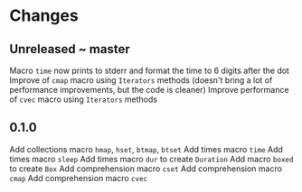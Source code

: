 # Changes

## Unreleased ~ master
Macro `time` now prints to stderr and format the time to 6 digits after the dot
Improve of `cmap` macro using `Iterators` methods (doesn't bring a lot of performance improvements, but the code is cleaner)
Improve performance of `cvec` macro using `Iterators` methods

## 0.1.0
Add collections macro `hmap`, `hset`, `btmap`, `btset`
Add times macro `time`
Add times macro `sleep`
Add times macro `dur` to create `Duration`
Add macro `boxed` to create `Box`
Add comprehension macro `cset`
Add comprehension macro `cmap`
Add comprehension macro `cvec`
